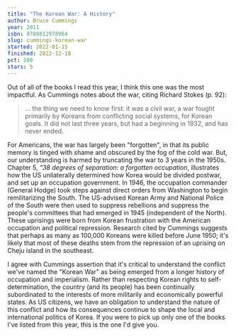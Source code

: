 ```yaml
---
title: "The Korean War: A History"
author: Bruce Cummings
year: 2011
isbn: 9780812978964
slug: cummings-korean-war
started: 2022-01-15
finished: 2022-12-18
pct: 100
stars: 5
---
```


Out of all of the books I read this year, I think this one was the most impactful. As Cummings notes about the war, citing Richard Stokes (p. 92):

> ... the thing we need to know first: it was a civil war, a war fought primarily by Koreans from conflicting social systems, for Korean goals. It did not last three years, but had a beginning in 1932, and has never ended.

For Americans, the war has largely been "forgotten", in that its public memory is tinged with shame and obscured by the fog of the cold war. But, our understanding is harmed by truncating the war to 3 years in the 1950s. Chapter 5, <em>"38 degrees of separation: a forgotten occupation</em>, illustrates how the US unilaterally determined how Korea would be divided postwar, and set up an occupation government. In 1946, the occupation commander (General Hodge) took steps against direct orders from Washington to begin remilitarizing the South. The US-advised Korean Army and National Police of the South were then used to suppress rebellions and suppress the people's committees that had emerged in 1945 (independent of the North). These uprisings were born from Korean frustration with the American occupation and political repression. Research cited by Cummings suggests that perhaps as many as 100,000 Koreans were killed before June 1950; it's likely that most of these deaths stem from the repression of an uprising on Cheju island in the southeast.

I agree with Cummings assertion that it's critical to understand the conflict we've named the "Korean War" as being emerged from a longer history of occupation and imperialism. Rather than respecting Korean rights to self-determination, the country (and its people) has been continually subordinated to the interests of more militarily and economically powerful states. As US citizens, we have an obligation to understand the nature of this conflict and how its consequences continue to shape the local and international politics of Korea. If you were to pick up only one of the books I've listed from this year, this is the one I'd give you.
